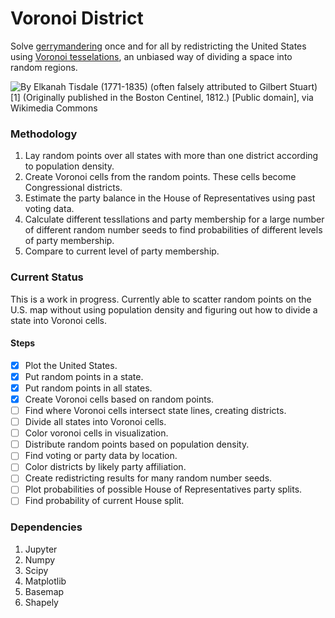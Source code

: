 # Voronoi District #

Solve [gerrymandering](https://en.wikipedia.org/wiki/Gerrymandering) once and for all by redistricting the United States using [Voronoi tesselations](https://en.wikipedia.org/wiki/Voronoi_diagram), an unbiased way of dividing a space into random regions.

![By Elkanah Tisdale (1771-1835) (often falsely attributed to Gilbert Stuart)[1] (Originally published in the Boston Centinel, 1812.) [Public domain], via Wikimedia Commons](https://upload.wikimedia.org/wikipedia/commons/9/96/The_Gerry-Mander_Edit.png "By Elkanah Tisdale (1771-1835) (often falsely attributed to Gilbert Stuart)[1] (Originally published in the Boston Centinel, 1812.) [Public domain], via Wikimedia Commons")

### Methodology ###

1. Lay random points over all states with more than one district according to population density.
2. Create Voronoi cells from the random points. These cells become Congressional districts.
3. Estimate the party balance in the House of Representatives using past voting data.
4. Calculate different tessllations and party membership for a large number of different random number seeds to find
probabilities of different levels of party membership.
5. Compare to current level of party membership.

### Current Status ###

This is a work in progress. Currently able to scatter random points on the U.S. map without using population density and figuring out how to divide a state into Voronoi cells.

#### Steps ####

- [x] Plot the United States.
- [x] Put random points in a state.
- [x] Put random points in all states.
- [x] Create Voronoi cells based on random points.
- [ ] Find where Voronoi cells intersect state lines, creating districts.
- [ ] Divide all states into Voronoi cells.
- [ ] Color voronoi cells in visualization.
- [ ] Distribute random points based on population density.
- [ ] Find voting or party data by location.
- [ ] Color districts by likely party affiliation.
- [ ] Create redistricting results for many random number seeds.
- [ ] Plot probabilities of possible House of Representatives party splits.
- [ ] Find probability of current House split.

### Dependencies ###

1. Jupyter
2. Numpy
3. Scipy
4. Matplotlib
5. Basemap
6. Shapely
